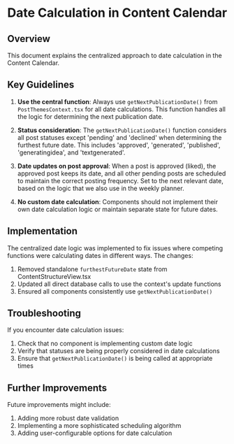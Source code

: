 # Date Calculation in Content Calendar

## Overview

This document explains the centralized approach to date calculation in the Content Calendar.

## Key Guidelines

1. **Use the central function**: Always use `getNextPublicationDate()` from `PostThemesContext.tsx` for all date calculations. This function handles all the logic for determining the next publication date.

2. **Status consideration**: The `getNextPublicationDate()` function considers all post statuses except 'pending' and 'declined' when determining the furthest future date. This includes 'approved', 'generated', 'published', 'generatingidea', and 'textgenerated'.

3. **Date updates on post approval**: When a post is approved (liked), the approved post keeps its date, and all other pending posts are scheduled to maintain the correct posting frequency. Set to the next relevant date, based on the logic that we also use in the weekly planner. 

4. **No custom date calculation**: Components should not implement their own date calculation logic or maintain separate state for future dates.

## Implementation

The centralized date logic was implemented to fix issues where competing functions were calculating dates in different ways. The changes:

1. Removed standalone `furthestFutureDate` state from ContentStructureView.tsx
2. Updated all direct database calls to use the context's update functions
3. Ensured all components consistently use `getNextPublicationDate()`

## Troubleshooting

If you encounter date calculation issues:

1. Check that no component is implementing custom date logic
2. Verify that statuses are being properly considered in date calculations
3. Ensure that `getNextPublicationDate()` is being called at appropriate times

## Further Improvements

Future improvements might include:

1. Adding more robust date validation
2. Implementing a more sophisticated scheduling algorithm
3. Adding user-configurable options for date calculation 